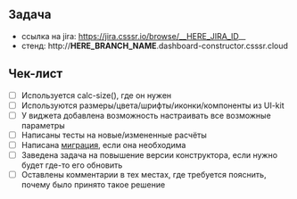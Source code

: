 ## Задача
- ссылка на jira: https://jira.csssr.io/browse/__HERE_JIRA_ID__
- стенд: http://__HERE_BRANCH_NAME__.dashboard-constructor.csssr.cloud

## Чек-лист
- [ ] Используется calc-size(), где он нужен
- [ ] Используются размеры/цвета/шрифты/иконки/компоненты из UI-kit
- [ ] У виджета добавлена возможность настраивать все возможные параметры
- [ ] Написаны тесты на новые/измененные расчёты
- [ ] Написана [миграция](http://master.dashboard-constructor.csssr.cloud/?path=/docs/документация-миграции--page), если она необходима
- [ ] Заведена задача на повышение версии конструктора, если нужно будет где-то его обновить
- [ ] Оставлены комментарии в тех местах, где требуется пояснить, почему было принято такое решение
